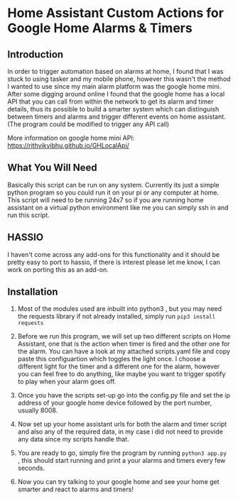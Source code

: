 # Home Assistant Custom Actions for Google Home Alarms & Timers 


## Introduction 

In order to trigger automation based on alarms at home, I found that I was stuck to using tasker and my mobile phone, however this wasn't the method I wanted to use since my main alarm platform was the google home mini. After some digging around online I found that the google home has a local API that you can call from within the network to get its alarm and timer details, thus its possible to build a smarter system which can distinguish between timers and alarms and trigger different events on home assistant. (The program could be modified to trigger any API call)

More information on google home mini API: https://rithvikvibhu.github.io/GHLocalApi/

## What You Will Need 


Basically this script can be run on any system. Currently its just a simple python program so you could run it on your pi or any computer at home. This script will need to be running 24x7 so if you are running home assistant on a virtual python environment like me you can simply ssh in and run this script. 

## HASSIO 

I haven't come across any add-ons for this functionality and it should be pretty easy to port to hassio, if there is interest please let me know, I can work on porting this as an add-on. 

## Installation

1) Most of the modules used are inbuilt into python3 , but you may need the requests library if not already installed, simply run ```pip3 install requests ```

2) Before we run this program, we will set up two different scripts on Home Assistant, one that is the action when timer is fired and the other one for the alarm. You can have a look at my attached scripts.yaml file and copy paste this configuartion which toggles the light once. I choose a different light for the timer and a different one for the alarm, however you can feel free to do anything, like maybe you want to trigger spotify to play when your alarm goes off. 

3) Once you have the scripts set-up go into the config.py file and set the ip address of your google home device followed by the port number, usually 8008. 

4) Now set up your home assistant urls for both the alarm and timer script and also any of the required data, in my case i did not need to provide any data since my scripts handle that. 

5) You are ready to go, simply fire the program by running ```python3 app.py ```, this should start running and print a your alarms and timers every few seconds. 

6) Now you can try talking to your google home and see your home get smarter and react to alarms and timers! 




